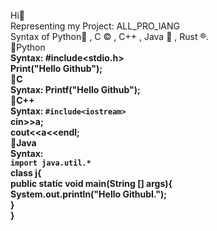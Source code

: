 Hi👋<br>
Representing my Project: ALL_PRO_lANG<br>
Syntax of Python🐍 , C ©️ , C++ , Java 🍵 , Rust ®️.<br>
🔘Python<b><br>
Syntax: #include<stdio.h><br>Print("Hello Github");<br>
🔘C<b><br>
Syntax: Printf("Hello Github");<br>
🔘C++<b><br>
Syntax: ```#include<iostream>``` <br> cin>>a;<br> cout<<a<<endl;<br>
🔘Java<b><br>
Syntax:<br> ```import java.util.*```<br> class j{ <br>   public static void main(String [] args){ <br>    System.out.println("Hello GithubI.");<br>  } <br>}




